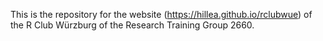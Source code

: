 This is the repository for the website (https://hillea.github.io/rclubwue) of the R Club Würzburg of the Research Training Group 2660.
